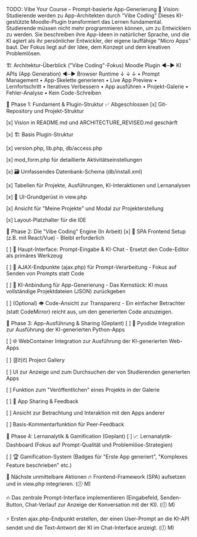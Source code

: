 TODO: Vibe Your Course – Prompt-basierte App-Generierung
🎯 Vision: Studierende werden zu App-Architekten durch "Vibe Coding"
Dieses KI-gestützte Moodle-Plugin transformiert das Lernen fundamental. Studierende müssen nicht mehr programmieren können, um zu Entwicklern zu werden. Sie beschreiben ihre App-Ideen in natürlicher Sprache, und die KI agiert als ihr persönlicher Entwickler, der eigene lauffähige "Micro Apps" baut. Der Fokus liegt auf der Idee, dem Konzept und dem kreativen Problemlösen.

🏗 Architektur-Überblick ("Vibe Coding"-Fokus)
Moodle Plugin ◄─► KI APIs (App Generation) ◄─► Browser Runtime
     ↓                       ↓                         ↓
• Prompt Management     • App-Skelette generieren   • Live App Preview
• Lernfortschritt       • Iteratives Verbessern     • App ausführen
• Projekt-Galerie       • Fehler-Analyse            • Kein Code-Schreiben


🎯 Phase 1: Fundament & Plugin-Struktur
✅ Abgeschlossen
[x] Git-Repository und Projekt-Struktur

[x] Vision in README.md und ARCHITECTURE_REVISED.md geschärft

[x] 🏗 Basis Plugin-Struktur

[x] version.php, lib.php, db/access.php

[x] mod_form.php für detaillierte Aktivitätseinstellungen

[x] 🗃 Umfassendes Datenbank-Schema (db/install.xml)

[x] Tabellen für Projekte, Ausführungen, KI-Interaktionen und Lernanalysen

[x] 🎨 UI-Grundgerüst in view.php

[x] Ansicht für "Meine Projekte" und Modal zur Projekterstellung

[x] Layout-Platzhalter für die IDE

🎯 Phase 2: Die "Vibe Coding" Engine (In Arbeit)
[x] 🎨 SPA Frontend Setup (z.B. mit React/Vue) - Bleibt erforderlich

[ ] 🤖 Haupt-Interface: Prompt-Eingabe & KI-Chat - Ersetzt den Code-Editor als primäres Werkzeug

[ ] 🔌 AJAX-Endpunkte (ajax.php) für Prompt-Verarbeitung - Fokus auf Senden von Prompts statt Code

[ ] 🤖 KI-Anbindung für App-Generierung - Das Kernstück: KI muss vollständige Projektdateien (JSON) zurückgeben

[ ] (Optional) 👁️ Code-Ansicht zur Transparenz - Ein einfacher Betrachter (statt CodeMirror) reicht aus, um den generierten Code anzuzeigen.

🎯 Phase 3: App-Ausführung & Sharing (Geplant)
[ ] 🐍 Pyodide Integration zur Ausführung der KI-generierten Python-Apps

[ ] 🌐 WebContainer Integration zur Ausführung der KI-generierten Web-Apps

[ ] 갤러리 Project Gallery

[ ] UI zur Anzeige und zum Durchsuchen der von Studierenden generierten Apps

[ ] Funktion zum "Veröffentlichen" eines Projekts in der Galerie

[ ] 🔄 App Sharing & Feedback

[ ] Ansicht zur Betrachtung und Interaktion mit den Apps anderer

[ ] Basis-Kommentarfunktion für Peer-Feedback

🎯 Phase 4: Lernanalytik & Gamification (Geplant)
[ ] 📈 Lernanalytik-Dashboard (Fokus auf Prompt-Qualität und Problemlöse-Strategien)

[ ] 🏆 Gamification-System (Badges für "Erste App generiert", "Komplexes Feature beschrieben" etc.)

🎯 Nächste unmittelbare Aktionen
🔥 Frontend-Framework (SPA) aufsetzen und in view.php integrieren. (🕕 M)

🔥 Das zentrale Prompt-Interface implementieren (Eingabefeld, Senden-Button, Chat-Verlauf zur Anzeige der Konversation mit der KI). (🕕 M)

⚡ Ersten ajax.php-Endpunkt erstellen, der einen User-Prompt an die KI-API sendet und die Text-Antwort der KI im Chat-Interface anzeigt. (🕕 M)
